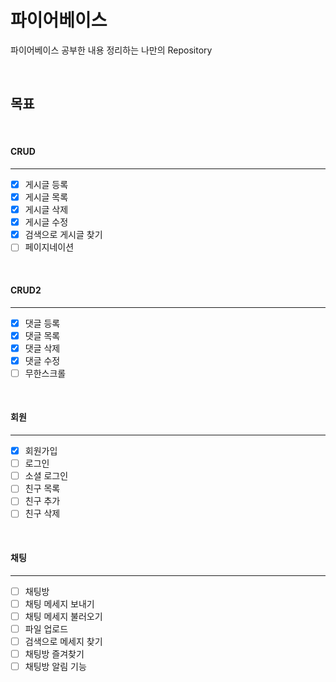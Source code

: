 # 파이어베이스

파이어베이스 공부한 내용 정리하는 나만의 Repository

<br>

## 목표

<br>

#### CRUD

<hr>

- [x] 게시글 등록
- [x] 게시글 목록
- [x] 게시글 삭제
- [x] 게시글 수정
- [x] 검색으로 게시글 찾기
- [ ] 페이지네이션

<br>

#### CRUD2

<hr>

- [x] 댓글 등록
- [x] 댓글 목록
- [x] 댓글 삭제
- [x] 댓글 수정
- [ ] 무한스크롤

<br>

#### 회원

<hr>

- [x] 회원가입
- [ ] 로그인
- [ ] 소셜 로그인
- [ ] 친구 목록
- [ ] 친구 추가
- [ ] 친구 삭제

<br>

#### 채팅

<hr>

- [ ] 채팅방
- [ ] 채팅 메세지 보내기
- [ ] 채팅 메세지 불러오기
- [ ] 파일 업로드
- [ ] 검색으로 메세지 찾기
- [ ] 채팅방 즐겨찾기
- [ ] 채팅방 알림 기능
